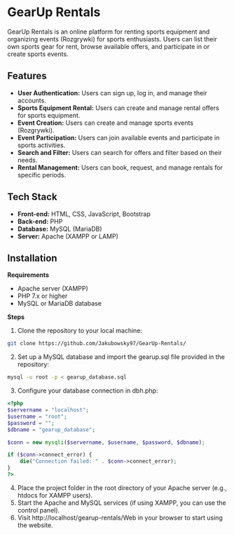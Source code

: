 
# GearUp Rentals

GearUp Rentals is an online platform for renting sports equipment and organizing events (Rozgrywki) for sports enthusiasts. Users can list their own sports gear for rent, browse available offers, and participate in or create sports events.


## Features

- **User Authentication:** Users can sign up, log in, and manage their accounts.
- **Sports Equipment Rental:** Users can create and manage rental offers for sports equipment.
- **Event Creation:** Users can create and manage sports events (Rozgrywki).
- **Event Participation:** Users can join available events and participate in sports activities.
- **Search and Filter:** Users can search for offers and filter based on their needs.
- **Rental Management:** Users can book, request, and manage rentals for specific periods.


## Tech Stack

- **Front-end:** HTML, CSS, JavaScript, Bootstrap
- **Back-end:** PHP
- **Database:** MySQL (MariaDB)
- **Server:** Apache (XAMPP or LAMP)


## Installation

**Requirements**
- Apache server (XAMPP)
- PHP 7.x or higher
- MySQL or MariaDB database

**Steps**

1. Clone the repository to your local machine:
```bash
git clone https://github.com/Jakubowsky97/GearUp-Rentals/
```
2. Set up a MySQL database and import the gearup.sql file provided in the repository:
```bash
mysql -u root -p < gearup_database.sql
```
3. Configure your database connection in dbh.php:
```php
<?php
$servername = "localhost";
$username = "root";
$password = "";
$dbname = "gearup_database";

$conn = new mysqli($servername, $username, $password, $dbname);

if ($conn->connect_error) {
    die("Connection failed: " . $conn->connect_error);
}
?>
```
4. Place the project folder in the root directory of your Apache server (e.g., htdocs for XAMPP users).
5. Start the Apache and MySQL services (if using XAMPP, you can use the control panel).
6. Visit http://localhost/gearup-rentals/Web in your browser to start using the website.